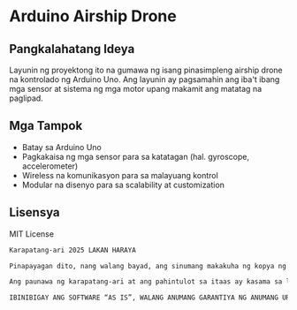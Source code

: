 # Arduino Airship Drone

## Pangkalahatang Ideya
Layunin ng proyektong ito na gumawa ng isang pinasimpleng airship drone na kontrolado ng Arduino Uno. Ang layunin ay pagsamahin ang iba't ibang mga sensor at sistema ng mga motor upang makamit ang matatag na paglipad.

## Mga Tampok
- Batay sa Arduino Uno
- Pagkakaisa ng mga sensor para sa katatagan (hal. gyroscope, accelerometer)
- Wireless na komunikasyon para sa malayuang kontrol
- Modular na disenyo para sa scalability at customization

<!-- ## Setup
1. I-clone ang repository:
   ```bash
   git clone https://github.com/YourUsername/YourRepository.git
   ```
2. I-install ang kinakailangang mga library gamit ang PlatformIO/Arduino IDE.
3. I-upload ang code sa iyong Arduino board.

## Mga Komponent
* Arduino Uno
* Motors at ESCs
* Sensors (hal. IMU, GPS)
* Wireless module (hal. NRF24, ESP8266)

## Paggamit
1. Buksan ang drone.
2. Siguraduhing nakakonekta at gumagana ang komunikasyon.
3. Simulan ang kontrol gamit ang remote interface.

## Pag-aambag
Malugod na inaanyayahan na i-fork ang repositoryo, gumawa ng mga pagbabago, at magsumite ng pull requests! -->

## Lisensya
MIT License

``` md
Karapatang-ari 2025 LAKAN HARAYA

Pinapayagan dito, nang walang bayad, ang sinumang makakuha ng kopya ng software na ito at mga kaugnay na dokumentasyong file (ang “Software”), na gumamit, kopyahin, baguhin, pagsamahin, ipamahagi, ipamahagi sa iba, at/o ibenta ang mga kopya ng Software, at pahintulutan ang mga tao na tumanggap ng Software na gawin ito, alinsunod sa mga sumusunod na kondisyon:

Ang paunawa ng karapatang-ari at ang pahintulot sa itaas ay kasama sa lahat ng mga kopya o mahahalagang bahagi ng Software.

IBINIBIGAY ANG SOFTWARE “AS IS”, WALANG ANUMANG GARANTIYA NG ANUMANG URI, HAYAG O IPINAHIWATIG, KASAMA NA ANG, NGUNIT HINDI LIMITADO SA MGA GARANTIYA NG KALAKAL, PAG-AANGKOP PARA SA ISANG PARTIKULAR NA LAYUNIN, AT PAGLABAG SA KARAPATAN. HINDI MANANAGOT ANG MGA MAY-AKDA O MAYHAWAK NG KARAPATANG-ARI PARA SA ANUMANG PAGHAHABOL, PAGKAKASIRA, O IBA PANG PANANAGUTAN, KAHIT SA ISANG AKSIYON NG KONTRATA, TORT O IBA PA, NA NAGMUMULA, O KONEKTADO SA SOFTWARE O PAGGAMIT O IBA PANG PAGGAMIT SA SOFTWARE.
```